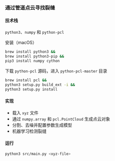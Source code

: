 ### 通过管道点云寻找裂缝

#### 技术栈

`python3`、`numpy` 和 `python-pcl`

安装（macOS）

```bash
brew install python3 &&
brew install python3-pip &&
pip3 install numpy cython
```

下载 `python-pcl` 源码，进入 `python-pcl-master` 目录

```bash
brew install pcl &&
python3 setup.py build_ext -i &&
python3 setup.py install
```

#### 实现

- 载入 `xyz` 文件
- 通过 `numpy.array` 和 `pcl.PointCloud` 生成点云对象
- 分割、去噪并配置参数生成模型
- 机器学习检测裂缝

#### 运行

```bash
python3 src/main.py <xyz-file>
```


